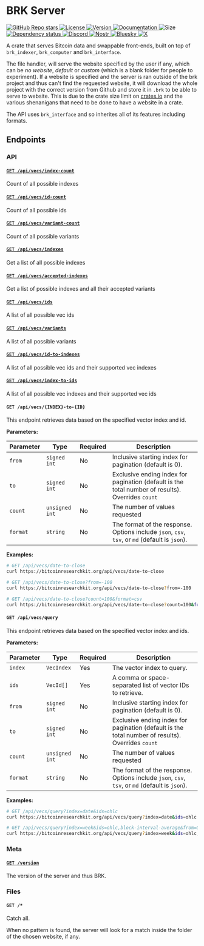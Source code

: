 # BRK Server

<p align="left">
  <a href="https://github.com/bitcoinresearchkit/brk">
    <img alt="GitHub Repo stars" src="https://img.shields.io/github/stars/bitcoinresearchkit/brk?style=social">
  </a>
  <a href="https://github.com/bitcoinresearchkit/brk/blob/main/LICENSE.md">
    <img src="https://img.shields.io/crates/l/brk" alt="License" />
  </a>
  <a href="https://crates.io/crates/brk_server">
    <img src="https://img.shields.io/crates/v/brk_server" alt="Version" />
  </a>
  <a href="https://docs.rs/brk_server">
    <img src="https://img.shields.io/docsrs/brk_server" alt="Documentation" />
  </a>
  <img src="https://img.shields.io/crates/size/brk_server" alt="Size" />
  <a href="https://deps.rs/crate/brk_server">
    <img src="https://deps.rs/crate/brk_server/latest/status.svg" alt="Dependency status">
  </a>
  <a href="https://discord.gg/HaR3wpH3nr">
    <img src="https://img.shields.io/discord/1350431684562124850?label=discord" alt="Discord" />
  </a>
  <a href="https://primal.net/p/nprofile1qqsfw5dacngjlahye34krvgz7u0yghhjgk7gxzl5ptm9v6n2y3sn03sqxu2e6">
    <img src="https://img.shields.io/badge/nostr-purple?link=https%3A%2F%2Fprimal.net%2Fp%2Fnprofile1qqsfw5dacngjlahye34krvgz7u0yghhjgk7gxzl5ptm9v6n2y3sn03sqxu2e6" alt="Nostr" />
  </a>
  <a href="https://bsky.app/profile/bitcoinresearchkit.org">
    <img src="https://img.shields.io/badge/bluesky-blue?link=https%3A%2F%2Fbsky.app%2Fprofile%2Fbitcoinresearchkit.org" alt="Bluesky" />
  </a>
  <a href="https://x.com/brkdotorg">
    <img src="https://img.shields.io/badge/x.com-black" alt="X" />
  </a>
</p>

A crate that serves Bitcoin data and swappable front-ends, built on top of `brk_indexer`, `brk_computer` and `brk_interface`.

The file handler, will serve the website specified by the user if any, which can be *no website*, *default* or *custom* (which is a blank folder for people to experiment). If a website is specified and the server is ran outside of the brk project and thus can't find the requested website, it will download the whole project with the correct version from Github and store it in `.brk` to be able to serve to website. This is due to the crate size limit on [crates.io](https://crates.io) and the various shenanigans that need to be done to have a website in a crate.

The API uses `brk_interface` and so inherites all of its features including formats.

## Endpoints

### API

#### [`GET /api/vecs/index-count`](https://bitcoinresearchkit.org/api/vecs/index-count)

Count of all possible indexes

#### [`GET /api/vecs/id-count`](https://bitcoinresearchkit.org/api/vecs/id-count)

Count of all possible ids

#### [`GET /api/vecs/variant-count`](https://bitcoinresearchkit.org/api/vecs/variant-count)

Count of all possible variants

#### [`GET /api/vecs/indexes`](https://bitcoinresearchkit.org/api/vecs/indexes)

Get a list of all possible indexes

#### [`GET /api/vecs/accepted-indexes`](https://bitcoinresearchkit.org/api/vecs/accepted-indexes)

Get a list of possible indexes and all their accepted variants

#### [`GET /api/vecs/ids`](https://bitcoinresearchkit.org/api/vecs/ids)

A list of all possible vec ids

#### [`GET /api/vecs/variants`](https://bitcoinresearchkit.org/api/vecs/variants)

A list of all possible variants

#### [`GET /api/vecs/id-to-indexes`](https://bitcoinresearchkit.org/api/vecs/id-to-indexes)

A list of all possible vec ids and their supported vec indexes

#### [`GET /api/vecs/index-to-ids`](https://bitcoinresearchkit.org/api/vecs/index-to-ids)

A list of all possible vec indexes and their supported vec ids

#### `GET /api/vecs/{INDEX}-to-{ID}`

This endpoint retrieves data based on the specified vector index and id.

**Parameters:**

| Parameter | Type | Required | Description |
| --- | --- | --- | --- |
| `from` | `signed int` | No | Inclusive starting index for pagination (default is 0). |
| `to` | `signed int` | No | Exclusive ending index for pagination (default is the total number of results). Overrides `count` |
| `count` | `unsigned int` | No | The number of values requested |
| `format` | `string` | No | The format of the response. Options include `json`, `csv`, `tsv`, or `md` (default is `json`). |

**Examples:**

```sh
# GET /api/vecs/date-to-close
curl https://bitcoinresearchkit.org/api/vecs/date-to-close

# GET /api/vecs/date-to-close?from=-100
curl https://bitcoinresearchkit.org/api/vecs/date-to-close?from=-100

# GET /api/vecs/date-to-close?count=100&format=csv
curl https://bitcoinresearchkit.org/api/vecs/date-to-close?count=100&format=csv
```

#### `GET /api/vecs/query`

This endpoint retrieves data based on the specified vector index and ids.

**Parameters:**

| Parameter | Type | Required | Description |
| --- | --- | --- | --- |
| `index` | `VecIndex` | Yes | The vector index to query. |
| `ids` | `VecId[]` | Yes | A comma or space-separated list of vector IDs to retrieve. |
| `from` | `signed int` | No | Inclusive starting index for pagination (default is 0). |
| `to` | `signed int` | No | Exclusive ending index for pagination (default is the total number of results). Overrides `count` |
| `count` | `unsigned int` | No | The number of values requested |
| `format` | `string` | No | The format of the response. Options include `json`, `csv`, `tsv`, or `md` (default is `json`). |

**Examples:**

```sh
# GET /api/vecs/query?index=date&ids=ohlc
curl https://bitcoinresearchkit.org/api/vecs/query?index=date&ids=ohlc

# GET /api/vecs/query?index=week&ids=ohlc,block-interval-average&from=0&to=20&format=md
curl https://bitcoinresearchkit.org/api/vecs/query?index=week&ids=ohlc,block-interval-average&from=0&to=20&format=md
```

### Meta

#### [`GET /version`](https://bitcoinresearchkit.org/version)

The version of the server and thus BRK.

### Files

#### `GET /*`

Catch all.

When no pattern is found, the server will look for a match inside the folder of the chosen website, if any.
